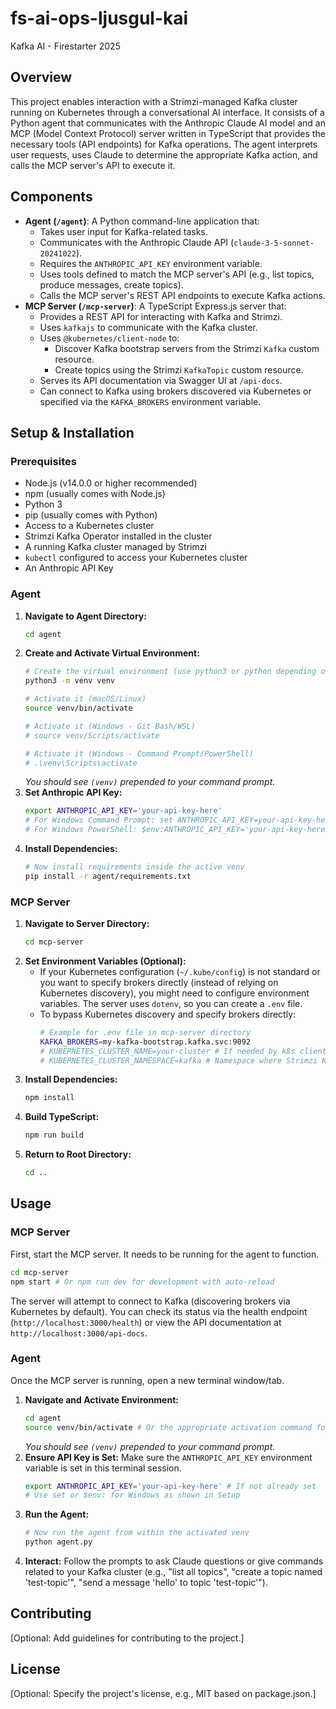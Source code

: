 # fs-ai-ops-ljusgul-kai
Kafka AI - Firestarter 2025

## Overview

This project enables interaction with a Strimzi-managed Kafka cluster running on Kubernetes through a conversational AI interface. It consists of a Python agent that communicates with the Anthropic Claude AI model and an MCP (Model Context Protocol) server written in TypeScript that provides the necessary tools (API endpoints) for Kafka operations. The agent interprets user requests, uses Claude to determine the appropriate Kafka action, and calls the MCP server's API to execute it.

## Components

*   **Agent (`/agent`)**: A Python command-line application that:
    *   Takes user input for Kafka-related tasks.
    *   Communicates with the Anthropic Claude API (`claude-3-5-sonnet-20241022`).
    *   Requires the `ANTHROPIC_API_KEY` environment variable.
    *   Uses tools defined to match the MCP server's API (e.g., list topics, produce messages, create topics).
    *   Calls the MCP server's REST API endpoints to execute Kafka actions.
*   **MCP Server (`/mcp-server`)**: A TypeScript Express.js server that:
    *   Provides a REST API for interacting with Kafka and Strimzi.
    *   Uses `kafkajs` to communicate with the Kafka cluster.
    *   Uses `@kubernetes/client-node` to:
        *   Discover Kafka bootstrap servers from the Strimzi `Kafka` custom resource.
        *   Create topics using the Strimzi `KafkaTopic` custom resource.
    *   Serves its API documentation via Swagger UI at `/api-docs`.
    *   Can connect to Kafka using brokers discovered via Kubernetes or specified via the `KAFKA_BROKERS` environment variable.

## Setup & Installation

### Prerequisites

*   Node.js (v14.0.0 or higher recommended)
*   npm (usually comes with Node.js)
*   Python 3
*   pip (usually comes with Python)
*   Access to a Kubernetes cluster
*   Strimzi Kafka Operator installed in the cluster
*   A running Kafka cluster managed by Strimzi
*   `kubectl` configured to access your Kubernetes cluster
*   An Anthropic API Key

### Agent

1.  **Navigate to Agent Directory:**
    ```bash
    cd agent
    ```
2.  **Create and Activate Virtual Environment:**
    ```bash
    # Create the virtual environment (use python3 or python depending on your system)
    python3 -m venv venv 
    
    # Activate it (macOS/Linux)
    source venv/bin/activate
    
    # Activate it (Windows - Git Bash/WSL)
    # source venv/Scripts/activate
    
    # Activate it (Windows - Command Prompt/PowerShell)
    # .\venv\Scripts\activate 
    ```
    *You should see `(venv)` prepended to your command prompt.*
3.  **Set Anthropic API Key:**
    ```bash
    export ANTHROPIC_API_KEY='your-api-key-here'
    # For Windows Command Prompt: set ANTHROPIC_API_KEY=your-api-key-here
    # For Windows PowerShell: $env:ANTHROPIC_API_KEY='your-api-key-here'
    ```
4.  **Install Dependencies:**
    ```bash
    # Now install requirements inside the active venv
    pip install -r agent/requirements.txt
    ```

### MCP Server

1.  **Navigate to Server Directory:**
    ```bash
    cd mcp-server
    ```
2.  **Set Environment Variables (Optional):**
    *   If your Kubernetes configuration (`~/.kube/config`) is not standard or you want to specify brokers directly (instead of relying on Kubernetes discovery), you might need to configure environment variables. The server uses `dotenv`, so you can create a `.env` file.
    *   To bypass Kubernetes discovery and specify brokers directly:
        ```bash
        # Example for .env file in mcp-server directory
        KAFKA_BROKERS=my-kafka-bootstrap.kafka.svc:9092
        # KUBERNETES_CLUSTER_NAME=your-cluster # If needed by k8s client
        # KUBERNETES_CLUSTER_NAMESPACE=kafka # Namespace where Strimzi Kafka CR is
        ```
3.  **Install Dependencies:**
    ```bash
    npm install
    ```
4.  **Build TypeScript:**
    ```bash
    npm run build
    ```
5.  **Return to Root Directory:**
    ```bash
    cd ..
    ```

## Usage

### MCP Server

First, start the MCP server. It needs to be running for the agent to function.

```bash
cd mcp-server
npm start # Or npm run dev for development with auto-reload
```
The server will attempt to connect to Kafka (discovering brokers via Kubernetes by default). You can check its status via the health endpoint (`http://localhost:3000/health`) or view the API documentation at `http://localhost:3000/api-docs`.

### Agent

Once the MCP server is running, open a new terminal window/tab.

1.  **Navigate and Activate Environment:**
    ```bash
    cd agent
    source venv/bin/activate # Or the appropriate activation command for your OS
    ```
    *You should see `(venv)` prepended to your command prompt.*
2.  **Ensure API Key is Set:** Make sure the `ANTHROPIC_API_KEY` environment variable is set in this terminal session.
    ```bash
    export ANTHROPIC_API_KEY='your-api-key-here' # If not already set
    # Use set or $env: for Windows as shown in Setup
    ```
3.  **Run the Agent:**
    ```bash
    # Now run the agent from within the activated venv
    python agent.py
    ```
4.  **Interact:** Follow the prompts to ask Claude questions or give commands related to your Kafka cluster (e.g., "list all topics", "create a topic named 'test-topic'", "send a message 'hello' to topic 'test-topic'").

## Contributing

[Optional: Add guidelines for contributing to the project.]

## License

[Optional: Specify the project's license, e.g., MIT based on package.json.]
